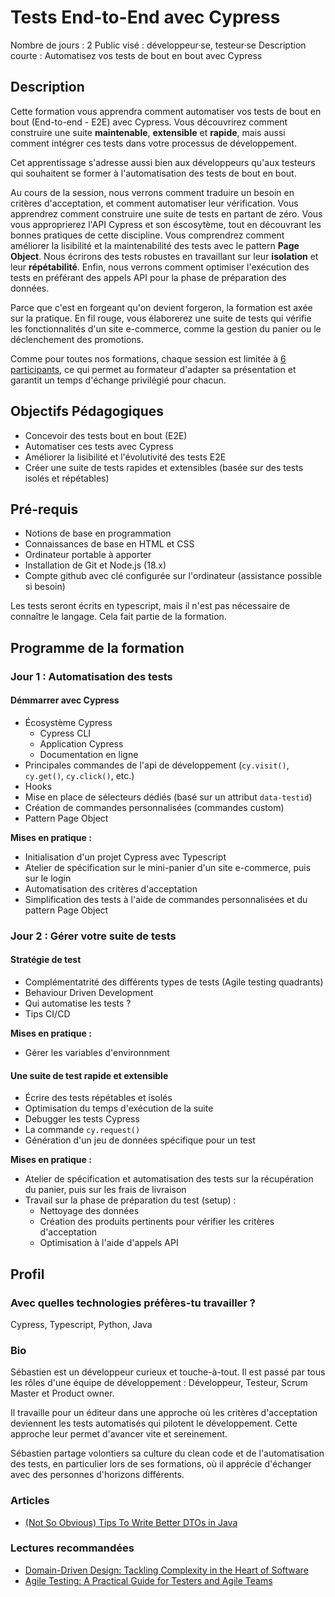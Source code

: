 # Tests End-to-End avec Cypress

Nombre de jours : 2
Public visé : développeur·se, testeur·se
Description courte : Automatisez vos tests de bout en bout avec Cypress


## Description

Cette formation vous apprendra comment automatiser vos tests de bout en bout (End-to-end - E2E) avec Cypress. Vous découvrirez comment construire une suite **maintenable**, **extensible** et **rapide**, mais aussi comment intégrer ces tests dans votre processus de développement. 
 
Cet apprentissage s'adresse aussi bien aux développeurs qu'aux testeurs qui souhaitent se former à l'automatisation des tests de bout en bout.

Au cours de la session, nous verrons comment traduire un besoin en critères d'acceptation, et comment automatiser leur vérification. Vous apprendrez comment construire une suite de tests en partant de zéro. Vous vous approprierez l'API Cypress et son éscosytème, tout en découvrant les bonnes pratiques de cette discipline. Vous comprendrez comment améliorer la lisibilité et la maintenabilité des tests avec le pattern **Page Object**. Nous écrirons des tests robustes en travaillant sur leur **isolation** et leur **répétabilité**. Enfin, nous verrons comment optimiser l'exécution des tests en préférant des appels API pour la phase de préparation des données.

Parce que c'est en forgeant qu'on devient forgeron, la formation est axée sur la pratique. En fil rouge, vous élaborerez une suite de tests qui vérifie les fonctionnalités d'un site e-commerce, comme la gestion du panier ou le déclenchement des promotions.

Comme pour toutes nos formations, chaque session est limitée à [6 participants](https://www.humancoders.com/pages/manifeste#taille-humaine), ce qui permet au formateur d'adapter sa présentation et garantit un temps d'échange privilégié pour chacun.


## Objectifs Pédagogiques

- Concevoir des tests bout en bout (E2E)
- Automatiser ces tests avec Cypress
- Améliorer la lisibilité et l'évolutivité des tests E2E
- Créer une suite de tests rapides et extensibles (basée sur des tests isolés et répétables)


## Pré-requis

- Notions de base en programmation
- Connaissances de base en HTML et CSS
- Ordinateur portable à apporter
- Installation de Git et Node.js (18.x)
- Compte github avec clé configurée sur l'ordinateur (assistance possible si besoin)

Les tests seront écrits en typescript, mais il n'est pas nécessaire de connaître le langage. Cela fait partie de la formation.


## Programme de la formation

### Jour 1 : Automatisation des tests

#### Démmarrer avec Cypress

- Écosystème Cypress
  - Cypress CLI
  - Application Cypress
  - Documentation en ligne
- Principales commandes de l'api de développement (`cy.visit()`, `cy.get()`, `cy.click()`, etc.)
- Hooks
- Mise en place de sélecteurs dédiés (basé sur un attribut `data-testid`)
- Création de commandes personnalisées (commandes custom)
- Pattern Page Object

**Mises en pratique :**
 - Initialisation d'un projet Cypress avec Typescript
 - Atelier de spécification sur le mini-panier d'un site e-commerce, puis sur le login
 - Automatisation des critères d'acceptation
 - Simplification des tests à l'aide de commandes personnalisées et du pattern Page Object

 
### Jour 2 : Gérer votre suite de tests

#### Stratégie de test
- Complémentatrité des différents types de tests (Agile testing quadrants)
- Behaviour Driven Development
- Qui automatise les tests ?
- Tips CI/CD

**Mises en pratique :**
 - Gérer les variables d'environnment

#### Une suite de test rapide et extensible
- Écrire des tests répétables et isolés
- Optimisation du temps d'exécution de la suite
- Debugger les tests Cypress
- La commande `cy.request()`
- Génération d'un jeu de données spécifique pour un test

**Mises en pratique :**
 - Atelier de spécification et automatisation des tests sur la récupération du panier, puis sur les frais de livraison
 - Travail sur la phase de préparation du test (setup) :
   - Nettoyage des données
   - Création des produits pertinents pour vérifier les critères d'acceptation
   - Optimisation à l'aide d'appels API


## Profil

### Avec quelles technologies préfères-tu travailler ?

Cypress, Typescript, Python, Java

### Bio

Sébastien est un développeur curieux et touche-à-tout. Il est passé par tous les rôles d'une équipe de développement : Développeur, Testeur, Scrum Master et Product owner.

Il travaille pour un éditeur dans une approche où les critères d'acceptation deviennent les tests automatisés qui pilotent le développement. Cette approche leur permet d'avancer vite et sereinement.

Sébastien partage volontiers sa culture du clean code et de l'automatisation des tests, en particulier lors de ses formations, où il apprécie d'échanger avec des personnes d'horizons différents.

### Articles

- [(Not So Obvious) Tips To Write Better DTOs in Java](https://medium.com/javarevisited/not-so-obvious-tips-to-write-better-dtos-in-java-c6116895b180)

### Lectures recommandées

- [Domain-Driven Design: Tackling Complexity in the Heart of Software](https://www.amazon.fr/Domain-Driven-Design-Tackling-Complexity-Software/dp/0321125215/)
- [Agile Testing: A Practical Guide for Testers and Agile Teams](https://www.amazon.fr/Agile-Testing-Practical-Guide-Testers/dp/0321534468/)


